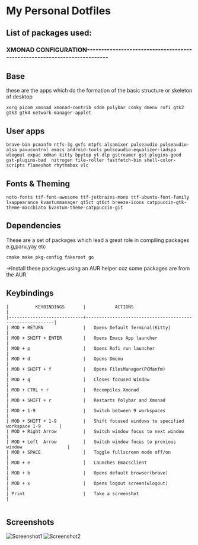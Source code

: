 # My Personal Dotfiles

## List of packages used:

### XMONAD CONFIGURATION-------------------------------------------------------------------------

Base
------
these are the apps which do the formation of the basic structure or skeleton of desktop

```
xorg picom xmonad xmonad-contrib sddm polybar conky dmenu rofi gtk2 gtk3 gtk4 network-manager-applet
```

User apps
---------

```
brave-bin pcmanfm ntfs-3g gvfs mtpfs alsamixer pulseaudio pulseaudio-alsa pavucontrol emacs android-tools pulseaudio-equalizer-ladspa wlogout expac xdman kitty bpytop yt-dlp gstreamer gst-plugins-good gst-plugins-bad  nitrogen file-roller fastfetch-bin shell-color-scripts flameshot rhythmbox vlc

```

Fonts & Theming
------
``` 
noto-fonts ttf-font-awesome ttf-jetbrains-mono ttf-ubuntu-font-family lxappearance kvantummanager qt5ct qt6ct breeze-icons catppuccin-gtk-theme-macchiato kvantum-theme-catppuccin-git
```

Dependencies
-----------
These are a set of packages which lead a great role in compiling packages e.g,paru,yay etc

``` 
cmake make pkg-config fakeroot go
  ```


->Install these packages using an AUR helper coz some packages are from the AUR

Keybindings
-----------
```
|          KEYBINDINGS       |           ACTIONS                                        |
|----------------------------+----------------------------------------------------------| 
| MOD + RETURN               |   Opens Default Terminal(Kitty)                          |
| MOD + SHIFT + ENTER        |   Opens Emacs App launcher                               |
| MOD + p                    |   Opens Rofi run launcher                                |
| MOD + d                    |   Opens Dmenu                                            |
| MOD + SHIFT + f            |   Opens FilesManager(PCManfm)                            |
| MOD + q                    |   Closes focused Window                                  |
| MOD + CTRL + r             |   Recompiles Xmonad                                      |
| MOD + SHIFT + r            |   Restarts Polybar and Xmonad                            |
| MOD + 1-9                  |   Switch between 9 workspaces                            |
| MOD + SHIFT + 1-9          |   Shift focused windows to specified workspace 1-9       |
| MOD + Right Arrow          |   Switch window focus to next window                     |
| MOD + Left  Arrow          |   Switch window focus to previous window                 |
| MOD + SPACE                |   Toggle fullscreen mode off/on                          |
| MOD + e                    |   Launches Emacsclient                                   |
| MOD + b                    |   Opens default browser(brave)                           |
| MOD + x                    |   Opens logout screen(wlogout)                           |
| Print                      |   Take a screenshot                                      |


```

Screenshots
-----------
![Screenshot1](https://raw.githubusercontent.com/s-rs/dotfiles/master/docs/desktop.png)
![Screenshot2](https://raw.githubusercontent.com/s-rs/dotfiles/master/docs/desktop2.png)














